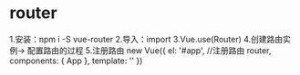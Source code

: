 # router
1.安装：npm i -S vue-router
2.导入：import
3.Vue.use(Router)
4.创建路由实例-> 配置路由的过程
5.注册路由
new Vue({
  el: '#app',
  //注册路由
  router,
  components: { App },
  template: '<App/>'
})
